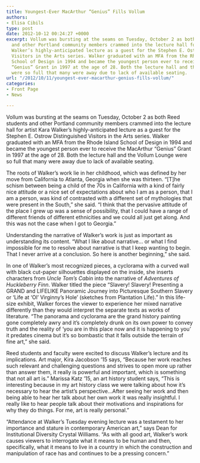 ```yaml
---
title: Youngest-Ever MacArthur “Genius” Fills Vollum
authors:
- Elisa Cibils
type: post
date: 2012-10-12 00:24:27 +0000
excerpt: Vollum was bursting at the seams on Tuesday, October 2 as both Reed students
  and other Portland community members crammed into the lecture hall for artist Kara
  Walker’s highly-anticipated lecture as a guest for the Stephen E. Ostrow Distinguished
  Visitors in the Arts series. Walker graduated with an MFA from the Rhode Island
  School of Design in 1994 and became the youngest person ever to receive the MacArthur
  “Genius” Grant in 1997 at the age of 28. Both the lecture hall and the Vollum Lounge
  were so full that many were away due to lack of available seating.
url: "/2012/10/11/youngest-ever-macarthur-genius-fills-vollum/"
categories:
- Front Page
- News

---
```

Vollum was bursting at the seams on Tuesday, October 2 as both Reed students and other Portland community members crammed into the lecture hall for artist Kara Walker’s highly-anticipated lecture as a guest for the Stephen E. Ostrow Distinguished Visitors in the Arts series. Walker graduated with an MFA from the Rhode Island School of Design in 1994 and became the youngest person ever to receive the MacArthur “Genius” Grant in 1997 at the age of 28. Both the lecture hall and the Vollum Lounge were so full that many were away due to lack of available seating.

The roots of Walker’s work lie in her childhood, which was defined by her move from California to Atlanta, Georgia when she was thirteen. “[T]he schism between being a child of the 70s in California with a kind of fairly nice attitude or a nice set of expectations about who I am as a person, that I am a person, was kind of contrasted with a different set of mythologies that were present in the South,” she said. “I think that the pervasive attitude of the place I grew up was a sense of possibility, that I could have a range of different friends of different ethnicities and we could all just get along. And this was not the case when I got to Georgia.”

Understanding the narrative of Walker’s work is just as important as understanding its content. “What I like about narrative… or what I find impossible for me to resolve about narrative is that I keep wanting to begin. That I never arrive at a conclusion. So here is another beginning,” she said.

In one of Walker’s most recognized pieces, a cyclorama with a curved wall with black cut-paper silhouettes displayed on the inside, she inserts characters from _Uncle Tom’s Cabin_ into the narrative of _Adventures of Huckleberry Finn_. Walker titled the piece “Slavery! Slavery! Presenting a GRAND and LIFELIKE Panoramic Journey into Picturesque Southern Slavery or ‘Life at &#8216;Ol&#8217; Virginny&#8217;s Hole&#8217; (sketches from Plantation Life).” In this life-size exhibit, Walker forces the viewer to experience her mixed narrative differently than they would interpret the separate texts as works of literature. “The panorama and cyclorama are the grand history painting gone completely awry and it’s completely drunk on its own power to convey truth and the reality of ‘you are in this place now and it is happening to you’ it predates cinema but it’s so bombastic that it falls outside the terrain of fine art,” she said.

Reed students and faculty were excited to discuss Walker’s lecture and its implications. Art major, Kira Jacobson ’15 says, “Because her work reaches such relevant and challenging questions and strives to open more up rather than answer them, it really is powerful and important, which is something that not all art is.” Marissa Katz ’15, an art history student says, “This is interesting because in my art history class we were talking about how it’s necessary to hear the artist’s perspective…After seeing her work and then being able to hear her talk about her own work it was really insightful. I really like to hear people talk about their motivations and inspirations for why they do things. For me, art is really personal.”

“Attendance at Walker&#8217;s Tuesday evening lecture was a testament to her importance and stature in contemporary American art,” says Dean for Institutional Diversity Crystal Williams. “As with all good art, Walker&#8217;s work causes viewers to interrogate what it means to be human and then, specifically, what it means to live in a country in which the construction and manipulation of race has and continues to be a pressing concern.”